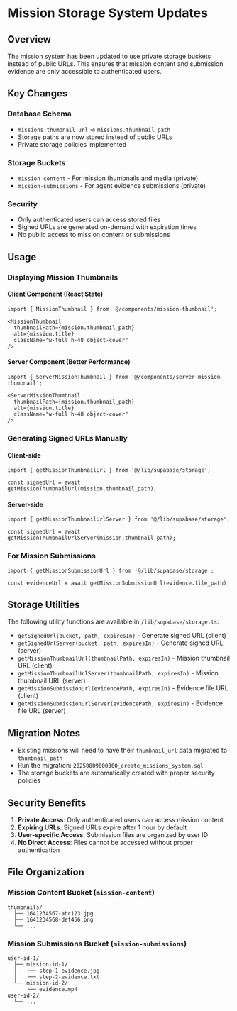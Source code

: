 # Mission Storage System Updates

## Overview

The mission system has been updated to use private storage buckets instead of public URLs. This ensures that mission content and submission evidence are only accessible to authenticated users.

## Key Changes

### Database Schema
- `missions.thumbnail_url` → `missions.thumbnail_path`
- Storage paths are now stored instead of public URLs
- Private storage policies implemented

### Storage Buckets
- `mission-content` - For mission thumbnails and media (private)
- `mission-submissions` - For agent evidence submissions (private)

### Security
- Only authenticated users can access stored files
- Signed URLs are generated on-demand with expiration times
- No public access to mission content or submissions

## Usage

### Displaying Mission Thumbnails

#### Client Component (React State)
```tsx
import { MissionThumbnail } from '@/components/mission-thumbnail';

<MissionThumbnail 
  thumbnailPath={mission.thumbnail_path}
  alt={mission.title}
  className="w-full h-48 object-cover"
/>
```

#### Server Component (Better Performance)
```tsx
import { ServerMissionThumbnail } from '@/components/server-mission-thumbnail';

<ServerMissionThumbnail 
  thumbnailPath={mission.thumbnail_path}
  alt={mission.title}
  className="w-full h-48 object-cover"
/>
```

### Generating Signed URLs Manually

#### Client-side
```tsx
import { getMissionThumbnailUrl } from '@/lib/supabase/storage';

const signedUrl = await getMissionThumbnailUrl(mission.thumbnail_path);
```

#### Server-side
```tsx
import { getMissionThumbnailUrlServer } from '@/lib/supabase/storage';

const signedUrl = await getMissionThumbnailUrlServer(mission.thumbnail_path);
```

### For Mission Submissions
```tsx
import { getMissionSubmissionUrl } from '@/lib/supabase/storage';

const evidenceUrl = await getMissionSubmissionUrl(evidence.file_path);
```

## Storage Utilities

The following utility functions are available in `/lib/supabase/storage.ts`:

- `getSignedUrl(bucket, path, expiresIn)` - Generate signed URL (client)
- `getSignedUrlServer(bucket, path, expiresIn)` - Generate signed URL (server)
- `getMissionThumbnailUrl(thumbnailPath, expiresIn)` - Mission thumbnail URL (client)
- `getMissionThumbnailUrlServer(thumbnailPath, expiresIn)` - Mission thumbnail URL (server)
- `getMissionSubmissionUrl(evidencePath, expiresIn)` - Evidence file URL (client)
- `getMissionSubmissionUrlServer(evidencePath, expiresIn)` - Evidence file URL (server)

## Migration Notes

- Existing missions will need to have their `thumbnail_url` data migrated to `thumbnail_path`
- Run the migration: `20250809000000_create_missions_system.sql`
- The storage buckets are automatically created with proper security policies

## Security Benefits

1. **Private Access**: Only authenticated users can access mission content
2. **Expiring URLs**: Signed URLs expire after 1 hour by default
3. **User-specific Access**: Submission files are organized by user ID
4. **No Direct Access**: Files cannot be accessed without proper authentication

## File Organization

### Mission Content Bucket (`mission-content`)
```
thumbnails/
  ├── 1641234567-abc123.jpg
  ├── 1641234568-def456.png
  └── ...
```

### Mission Submissions Bucket (`mission-submissions`)
```
user-id-1/
  ├── mission-id-1/
  │   ├── step-1-evidence.jpg
  │   └── step-2-evidence.txt
  └── mission-id-2/
      └── evidence.mp4
user-id-2/
  └── ...
```
